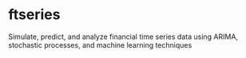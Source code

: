 # ftseries
Simulate, predict, and analyze financial time series data using ARIMA, stochastic processes, and machine learning techniques 
